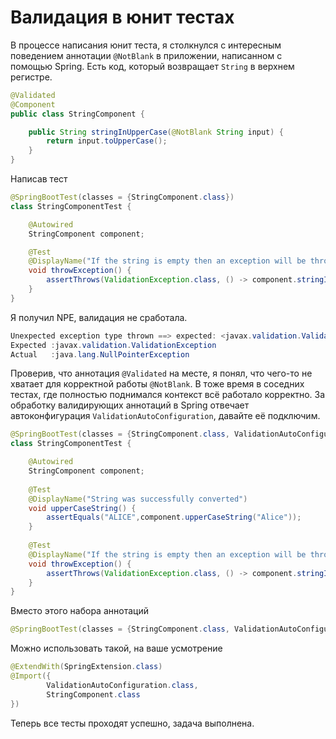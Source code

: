 # Валидация в юнит тестах
В процессе написания юнит теста, я столкнулся с интересным поведением аннотации `@NotBlank` в приложении, написанном с помощью Spring.
Есть код, который возвращает `String` в верхнем регистре.
``` java
@Validated
@Component
public class StringComponent {

    public String stringInUpperCase(@NotBlank String input) {
        return input.toUpperCase();
    }
}
```
Написав тест
```java
@SpringBootTest(classes = {StringComponent.class})
class StringComponentTest {

    @Autowired
    StringComponent component;

    @Test
    @DisplayName("If the string is empty then an exception will be thrown")
    void throwException() {
        assertThrows(ValidationException.class, () -> component.stringInUpperCase(null));
    }
}
```
Я получил NPE, валидация не сработала.
```java
Unexpected exception type thrown ==> expected: <javax.validation.ValidationException> but was: <java.lang.NullPointerException>
Expected :javax.validation.ValidationException
Actual   :java.lang.NullPointerException
```
Проверив, что аннотация `@Validated` на месте, я понял, что чего-то не хватает для корректной работы `@NotBlank`. В тоже время в соседних тестах, где полностью поднимался контекст всё работало корректно.
За обработку валидирующих аннотаций в Spring отвечает автоконфигурация `ValidationAutoConfiguration`, давайте её подключим.
```java
@SpringBootTest(classes = {StringComponent.class, ValidationAutoConfiguration.class})
class StringComponentTest {

    @Autowired
    StringComponent component;
    
    @Test
    @DisplayName("String was successfully converted")
    void upperCaseString() {
        assertEquals("ALICE",component.upperCaseString("Alice"));
    }
    
    @Test
    @DisplayName("If the string is empty then an exception will be thrown") 
    void throwException() {
        assertThrows(ValidationException.class, () -> component.stringInUpperCase(null));
    }
}
```
Вместо этого набора аннотаций
```java
@SpringBootTest(classes = {StringComponent.class, ValidationAutoConfiguration.class})
```
Можно использовать такой, на ваше усмотрение
```java
@ExtendWith(SpringExtension.class)
@Import({
        ValidationAutoConfiguration.class,
        StringComponent.class
})
```

Теперь все тесты проходят успешно, задача выполнена.
